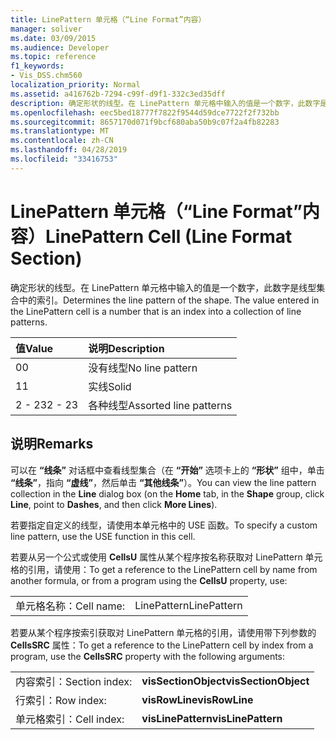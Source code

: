 ```yaml
---
title: LinePattern 单元格（“Line Format”内容）
manager: soliver
ms.date: 03/09/2015
ms.audience: Developer
ms.topic: reference
f1_keywords:
- Vis_DSS.chm560
localization_priority: Normal
ms.assetid: a416762b-7294-c99f-d9f1-332c3ed35dff
description: 确定形状的线型。在 LinePattern 单元格中输入的值是一个数字，此数字是线型集合中的索引。
ms.openlocfilehash: eec5bed18777f7822f9544d59dce7722f2f732bb
ms.sourcegitcommit: 8657170d071f9bcf680aba50b9c07f2a4fb82283
ms.translationtype: MT
ms.contentlocale: zh-CN
ms.lasthandoff: 04/28/2019
ms.locfileid: "33416753"
---
```

# <a name="linepattern-cell-line-format-section"></a><span data-ttu-id="f4127-104">LinePattern 单元格（“Line Format”内容）</span><span class="sxs-lookup"><span data-stu-id="f4127-104">LinePattern Cell (Line Format Section)</span></span>

<span data-ttu-id="f4127-p102">确定形状的线型。在 LinePattern 单元格中输入的值是一个数字，此数字是线型集合中的索引。</span><span class="sxs-lookup"><span data-stu-id="f4127-p102">Determines the line pattern of the shape. The value entered in the LinePattern cell is a number that is an index into a collection of line patterns.</span></span>
  
|<span data-ttu-id="f4127-107">**值**</span><span class="sxs-lookup"><span data-stu-id="f4127-107">**Value**</span></span>|<span data-ttu-id="f4127-108">**说明**</span><span class="sxs-lookup"><span data-stu-id="f4127-108">**Description**</span></span>|
|:-----|:-----|
|<span data-ttu-id="f4127-109">0</span><span class="sxs-lookup"><span data-stu-id="f4127-109">0</span></span>  <br/> |<span data-ttu-id="f4127-110">没有线型</span><span class="sxs-lookup"><span data-stu-id="f4127-110">No line pattern</span></span>  <br/> |
|<span data-ttu-id="f4127-111">1</span><span class="sxs-lookup"><span data-stu-id="f4127-111">1</span></span>  <br/> |<span data-ttu-id="f4127-112">实线</span><span class="sxs-lookup"><span data-stu-id="f4127-112">Solid</span></span>  <br/> |
|<span data-ttu-id="f4127-113">2 - 23</span><span class="sxs-lookup"><span data-stu-id="f4127-113">2 - 23</span></span>  <br/> |<span data-ttu-id="f4127-114">各种线型</span><span class="sxs-lookup"><span data-stu-id="f4127-114">Assorted line patterns</span></span>  <br/> |
   
## <a name="remarks"></a><span data-ttu-id="f4127-115">说明</span><span class="sxs-lookup"><span data-stu-id="f4127-115">Remarks</span></span>

<span data-ttu-id="f4127-116">可以在 **“线条”** 对话框中查看线型集合（在 **“开始”** 选项卡上的 **“形状”** 组中，单击 **“线条”**，指向 **“虚线”**，然后单击 **“其他线条”**）。</span><span class="sxs-lookup"><span data-stu-id="f4127-116">You can view the line pattern collection in the **Line** dialog box (on the **Home** tab, in the **Shape** group, click **Line**, point to **Dashes**, and then click **More Lines**).</span></span>
  
<span data-ttu-id="f4127-117">若要指定自定义的线型，请使用本单元格中的 USE 函数。</span><span class="sxs-lookup"><span data-stu-id="f4127-117">To specify a custom line pattern, use the USE function in this cell.</span></span>
  
<span data-ttu-id="f4127-118">若要从另一个公式或使用 **CellsU** 属性从某个程序按名称获取对 LinePattern 单元格的引用，请使用：</span><span class="sxs-lookup"><span data-stu-id="f4127-118">To get a reference to the LinePattern cell by name from another formula, or from a program using the **CellsU** property, use:</span></span> 
  
|||
|:-----|:-----|
|<span data-ttu-id="f4127-119">单元格名称：</span><span class="sxs-lookup"><span data-stu-id="f4127-119">Cell name:</span></span>  <br/> |<span data-ttu-id="f4127-120">LinePattern</span><span class="sxs-lookup"><span data-stu-id="f4127-120">LinePattern</span></span>  <br/> |
   
<span data-ttu-id="f4127-121">若要从某个程序按索引获取对 LinePattern 单元格的引用，请使用带下列参数的 **CellsSRC** 属性：</span><span class="sxs-lookup"><span data-stu-id="f4127-121">To get a reference to the LinePattern cell by index from a program, use the **CellsSRC** property with the following arguments:</span></span> 
  
|||
|:-----|:-----|
|<span data-ttu-id="f4127-122">内容索引：</span><span class="sxs-lookup"><span data-stu-id="f4127-122">Section index:</span></span>  <br/> |<span data-ttu-id="f4127-123">**visSectionObject**</span><span class="sxs-lookup"><span data-stu-id="f4127-123">**visSectionObject**</span></span> <br/> |
|<span data-ttu-id="f4127-124">行索引：</span><span class="sxs-lookup"><span data-stu-id="f4127-124">Row index:</span></span>  <br/> |<span data-ttu-id="f4127-125">**visRowLine**</span><span class="sxs-lookup"><span data-stu-id="f4127-125">**visRowLine**</span></span> <br/> |
|<span data-ttu-id="f4127-126">单元格索引：</span><span class="sxs-lookup"><span data-stu-id="f4127-126">Cell index:</span></span>  <br/> |<span data-ttu-id="f4127-127">**visLinePattern**</span><span class="sxs-lookup"><span data-stu-id="f4127-127">**visLinePattern**</span></span> <br/> |
   

